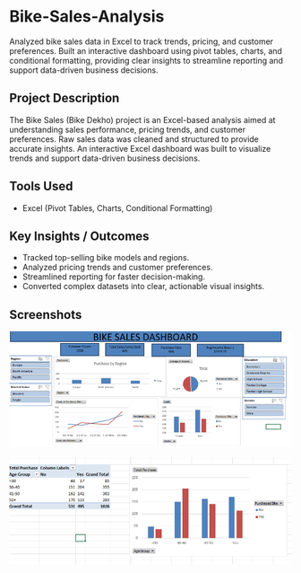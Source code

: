 # Bike-Sales-Analysis
Analyzed bike sales data in Excel to track trends, pricing, and customer preferences. Built an interactive dashboard using pivot tables, charts, and conditional formatting, providing clear insights to streamline reporting and support data-driven business decisions.

## Project Description
The Bike Sales (Bike Dekho) project is an Excel-based analysis aimed at understanding sales performance, pricing trends, and customer preferences. Raw sales data was cleaned and structured to provide accurate insights. An interactive Excel dashboard was built to visualize trends and support data-driven business decisions.

## Tools Used
- Excel (Pivot Tables, Charts, Conditional Formatting)

## Key Insights / Outcomes
- Tracked top-selling bike models and regions.
- Analyzed pricing trends and customer preferences.
- Streamlined reporting for faster decision-making.
- Converted complex datasets into clear, actionable visual insights.

## Screenshots

![Dashboard Overview](Bike%20Excel%20Dashboard.png)

![Sales Trend](Dashboard2.png)
